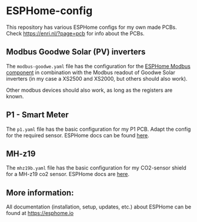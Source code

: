 # ESPHome-config

This repository has various ESPHome configs for my own made PCBs. Check https://enri.nl/?page=pcb for info about the PCBs.

## Modbus Goodwe Solar (PV) inverters
The `modbus-goodwe.yaml` file has the configuration for the [ESPHome Modbus component](https://esphome.io/components/modbus_controller.html) in combination with the Modbus readout of Goodwe Solar inverters (in my case a XS2500 and XS2000, but others should also work). 

Other modbus devices should also work, as long as the registers are known.

## P1 - Smart Meter
The `p1.yaml` file has the basic configuration for my P1 PCB. Adapt the config for the required sensor. ESPHome docs can be found [here](https://esphome.io/components/sensor/dsmr.html).

## MH-z19
The `mhz19b.yaml` file has the basic configuration for my CO2-sensor shield for a MH-z19 co2 sensor. ESPHome docs are [here](https://esphome.io/components/sensor/mhz19.html).

## More information:
All documentation (installation, setup, updates, etc.) about ESPHome can be found at https://esphome.io